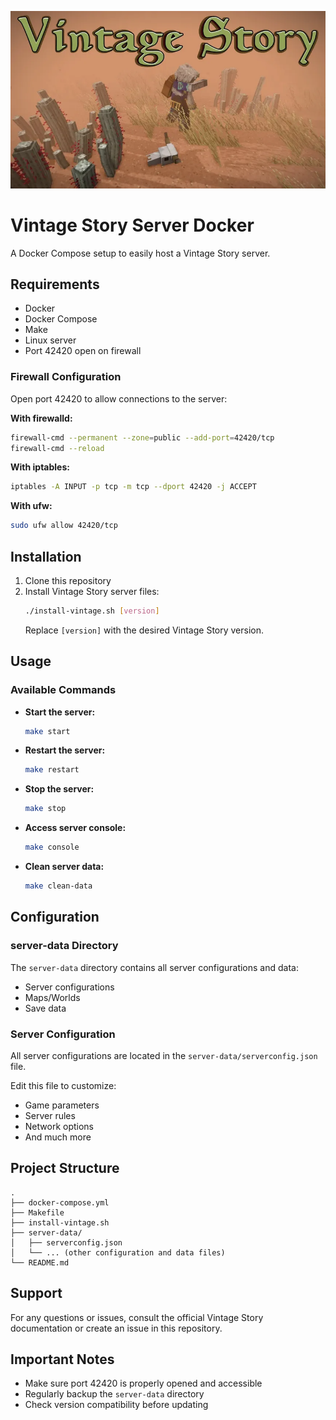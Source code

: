 ![Banner](./docs/banner.png)

# Vintage Story Server Docker

A Docker Compose setup to easily host a Vintage Story server.

## Requirements

- Docker
- Docker Compose
- Make
- Linux server
- Port 42420 open on firewall

### Firewall Configuration

Open port 42420 to allow connections to the server:

**With firewalld:**
```bash
firewall-cmd --permanent --zone=public --add-port=42420/tcp
firewall-cmd --reload
```

**With iptables:**
```bash
iptables -A INPUT -p tcp -m tcp --dport 42420 -j ACCEPT
```

**With ufw:**
```bash
sudo ufw allow 42420/tcp
```

## Installation

1. Clone this repository
2. Install Vintage Story server files:
   ```bash
   ./install-vintage.sh [version]
   ```
   Replace `[version]` with the desired Vintage Story version.

## Usage

### Available Commands

- **Start the server:**
  ```bash
  make start
  ```

- **Restart the server:**
  ```bash
  make restart
  ```

- **Stop the server:**
  ```bash
  make stop
  ```

- **Access server console:**
  ```bash
  make console
  ```

- **Clean server data:**
  ```bash
  make clean-data
  ```

## Configuration

### server-data Directory

The `server-data` directory contains all server configurations and data:
- Server configurations
- Maps/Worlds
- Save data

### Server Configuration

All server configurations are located in the `server-data/serverconfig.json` file.

Edit this file to customize:
- Game parameters
- Server rules
- Network options
- And much more

## Project Structure

```
.
├── docker-compose.yml
├── Makefile
├── install-vintage.sh
├── server-data/
│   ├── serverconfig.json
│   └── ... (other configuration and data files)
└── README.md
```

## Support

For any questions or issues, consult the official Vintage Story documentation or create an issue in this repository.

## Important Notes

- Make sure port 42420 is properly opened and accessible
- Regularly backup the `server-data` directory
- Check version compatibility before updating